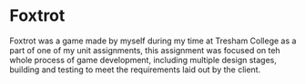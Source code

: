 # Foxtrot
Foxtrot was a game made by myself during my time at Tresham College as a part of one of my unit assignments, this assignment was focused on teh whole process of game development, including multiple design stages, building and testing to meet the requirements laid out by the client.
